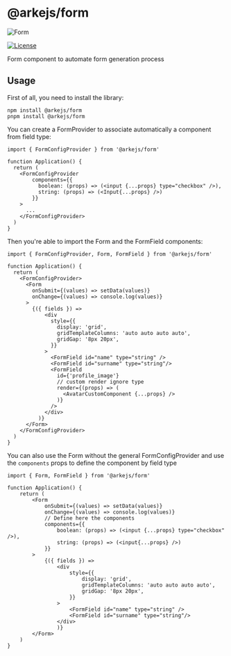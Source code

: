 # @arkejs/form

![Form](https://user-images.githubusercontent.com/81776297/223585941-8fbe43de-94a5-4f31-bf0d-e88523c2bd0b.png)

[![License](https://img.shields.io/badge/license-Apache2.0-blue.svg)](https://github.com/arkemishub/arke-monorepo/blob/master/LICENSE.txt)

Form component to automate form generation process

## Usage

First of all, you need to install the library:

```shell
npm install @arkejs/form
pnpm install @arkejs/form
```

You can create a FormProvider to associate automatically a component from field type:

```tsx
import { FormConfigProvider } from '@arkejs/form'

function Application() {
  return (
    <FormConfigProvider
        components={{
          boolean: (props) => (<input {...props} type="checkbox" />),
          string: (props) => (<Input{...props} />)
        }}
    >
      ...
    </FormConfigProvider>
  )
}
```

Then you're able to import the Form and the FormField components:

```tsx
import { FormConfigProvider, Form, FormField } from '@arkejs/form'

function Application() {
  return (
    <FormConfigProvider>
      <Form
        onSubmit={(values) => setData(values)}
        onChange={(values) => console.log(values)}
      >
        {({ fields }) =>
            <div
              style={{
                display: 'grid',
                gridTemplateColumns: 'auto auto auto auto',
                gridGap: '8px 20px',
              }}
            >
              <FormField id="name" type="string" />
              <FormField id="surname" type="string"/>
              <FormField
                id={'profile_image'}
                // custom render ignore type 
                render={(props) => (
                  <AvatarCustomComponent {...props} />
                )}
              />
            </div>
          )}
      </Form>
    </FormConfigProvider>
  )
}
```

You can also use the Form without the general FormConfigProvider and use the `components` props to define the component
by field type

```tsx
import { Form, FormField } from '@arkejs/form'

function Application() {
    return (
        <Form
            onSubmit={(values) => setData(values)}
            onChange={(values) => console.log(values)}
            // Define here the components
            components={{
                boolean: (props) => (<input {...props} type="checkbox" />),
                string: (props) => (<input{...props} />)
            }}
        >
            {({ fields }) =>
                <div
                    style={{
                        display: 'grid',
                        gridTemplateColumns: 'auto auto auto auto',
                        gridGap: '8px 20px',
                    }}
                >
                    <FormField id="name" type="string" />
                    <FormField id="surname" type="string"/>
                </div>
                )}
        </Form>
    )
}
```